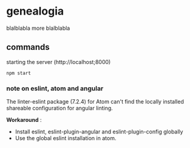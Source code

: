 # genealogia

blalblabla
more blalblabla

## commands

starting the server (http://localhost;8000)

`npm start`


### note on eslint, atom and angular
The linter-eslint package (7.2.4) for Atom can't find the locally installed shareable configuration for angular linting.

**Workaround** :
* Install eslint, eslint-plugin-angular and eslint-plugin-config globally
* Use the global eslint installation in atom.  
